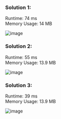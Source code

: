 <h3> Solution 1: </h3> 
Runtime: 74 ms<br>
Memory Usage: 14 MB

![image](https://user-images.githubusercontent.com/22523309/170543808-9471ed7f-867b-4bbe-99dc-0a178830c8c3.png)

<h3> Solution 2: </h3> 
Runtime: 55 ms<br>
Memory Usage: 13.9 MB

![image](https://user-images.githubusercontent.com/22523309/170544030-e3e5a4f7-46b1-4a8c-be3b-849a48e877f0.png)

<h3> Solution 3: </h3> 
Runtime: 39 ms<br>
Memory Usage: 13.9 MB

![image](https://user-images.githubusercontent.com/22523309/170544084-af5c3284-203f-4fdb-89e4-8b0d49812499.png)

